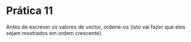 # Prática 11

Antes de escrever os valores de vector, ordene-os (isto vai fazer que eles sejam mostrados em ordem crescente).
